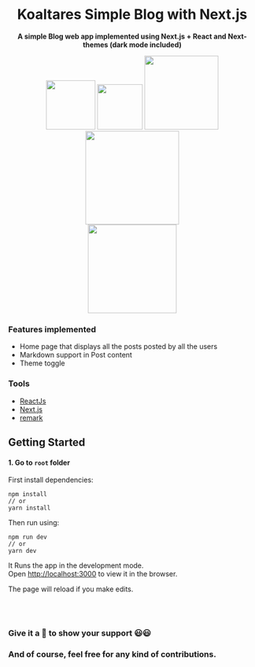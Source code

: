 <div align="center">
    <h1>Koaltares Simple Blog with Next.js</h1>
    <p>
         <b>A simple Blog web app implemented using Next.js + React and Next-themes (dark mode included)</b>
    </p>
      <img src="https://travis-ci.org/msk4862/WhatUp.svg?branch=master" width="100">
      <img src="https://img.shields.io/github/license/msk4862/Anomly?style=flat-square" width="92">
      <img src="https://forthebadge.com/images/badges/made-with-javascript.svg" width="150">
      <img src="https://forthebadge.com/images/badges/powered-by-responsibility.svg" width="190">
      <br />
      <img src="https://forthebadge.com/images/badges/built-with-love.svg" width="180">
</div>

### Features implemented

- Home page that displays all the posts posted by all the users
- Markdown support in Post content
- Theme toggle

### Tools

- [ReactJs](https://reactjs.org)
- [Next.js](https://nextjs.org/)
- [remark](https://github.com/remarkjs/remark)

## Getting Started

#### 1. Go to `root` folder

First install dependencies:

```
npm install
// or
yarn install
```

Then run using:

```
npm run dev
// or
yarn dev
```

It Runs the app in the development mode.<br />
Open [http://localhost:3000](http://localhost:3000) to view it in the browser.

The page will reload if you make edits.<br />

<br/><br/>

### Give it a :star2: to show your support :smiley::smiley:

### And of course, feel free for any kind of contributions.